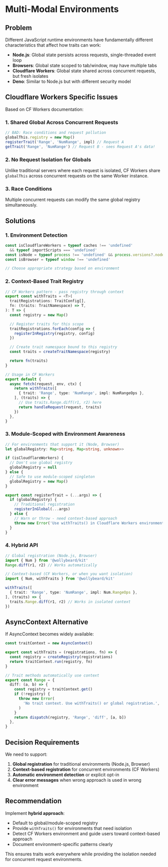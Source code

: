 # Multi-Modal Environments

## Problem

Different JavaScript runtime environments have fundamentally different characteristics that affect how traits can work:

- **Node.js**: Global state persists across requests, single-threaded event loop
- **Browsers**: Global state scoped to tab/window, may have multiple tabs
- **Cloudflare Workers**: Global state shared across concurrent requests, but fresh isolates
- **Deno**: Similar to Node.js but with different security model

## Cloudflare Workers Specific Issues

Based on CF Workers documentation:

### 1. Shared Global Across Concurrent Requests

```typescript
// BAD: Race conditions and request pollution
globalThis.registry = new Map()
registerTrait('Range', 'NumRange', impl) // Request A
getTrait('Range', 'NumRange') // Request B - sees Request A's data!
```

### 2. No Request Isolation for Globals

Unlike traditional servers where each request is isolated, CF Workers share `globalThis` across concurrent requests on the same Worker instance.

### 3. Race Conditions

Multiple concurrent requests can modify the same global registry simultaneously.

## Solutions

### 1. Environment Detection

```typescript
const isCloudflareWorkers = typeof caches !== 'undefined'
  && typeof importScripts === 'undefined'
const isNode = typeof process !== 'undefined' && process.versions?.node
const isBrowser = typeof window !== 'undefined'

// Choose appropriate strategy based on environment
```

### 2. Context-Based Trait Registry

```typescript
// CF Workers pattern - pass registry through context
export const withTraits = <T>(
  traitRegistrations: TraitConfig[],
  fn: (traits: TraitNamespace) => T,
): T => {
  const registry = new Map()

  // Register traits for this scope
  traitRegistrations.forEach(config => {
    registerInRegistry(registry, config)
  })

  // Create trait namespace bound to this registry
  const traits = createTraitNamespace(registry)

  return fn(traits)
}

// Usage in CF Workers
export default {
  async fetch(request, env, ctx) {
    return withTraits([
      { trait: 'Range', type: 'NumRange', impl: NumRangeOps },
    ], (traits) => {
      // Use traits.Range.diff(r1, r2) here
      return handleRequest(request, traits)
    })
  },
}
```

### 3. Module-Scoped with Environment Awareness

```typescript
// For environments that support it (Node, Browser)
let globalRegistry: Map<string, Map<string, unknown>>

if (isCloudflareWorkers) {
  // Don't use global registry
  globalRegistry = null
} else {
  // Safe to use module-scoped singleton
  globalRegistry = new Map()
}

export const registerTrait = (...args) => {
  if (globalRegistry) {
    // Traditional registration
    registerInGlobal(...args)
  } else {
    // Warn or throw - need context-based approach
    throw new Error('Use withTraits() in Cloudflare Workers environment')
  }
}
```

### 4. Hybrid API

```typescript
// Global registration (Node.js, Browser)
import { Num } from '@wollybeard/kit'
Range.diff(r1, r2) // Works automatically

// Context-based (CF Workers, or when you want isolation)
import { Num, withTraits } from '@wollybeard/kit'

withTraits([
  { trait: 'Range', type: 'NumRange', impl: Num.RangeOps },
], (traits) => {
  traits.Range.diff(r1, r2) // Works in isolated context
})
```

## AsyncContext Alternative

If AsyncContext becomes widely available:

```typescript
const traitContext = new AsyncContext()

export const withTraits = (registrations, fn) => {
  const registry = createRegistry(registrations)
  return traitContext.run(registry, fn)
}

// Trait methods automatically use context
export const Range = {
  diff: (a, b) => {
    const registry = traitContext.get()
    if (!registry) {
      throw new Error(
        'No trait context. Use withTraits() or global registration.',
      )
    }
    return dispatch(registry, 'Range', 'diff', [a, b])
  },
}
```

## Decision Requirements

We need to support:

1. **Global registration** for traditional environments (Node.js, Browser)
2. **Context-based registration** for concurrent environments (CF Workers)
3. **Automatic environment detection** or explicit opt-in
4. **Clear error messages** when wrong approach is used in wrong environment

## Recommendation

Implement **hybrid approach**:

- Default to global/module-scoped registry
- Provide `withTraits()` for environments that need isolation
- Detect CF Workers environment and guide users toward context-based approach
- Document environment-specific patterns clearly

This ensures traits work everywhere while providing the isolation needed for concurrent request environments.
